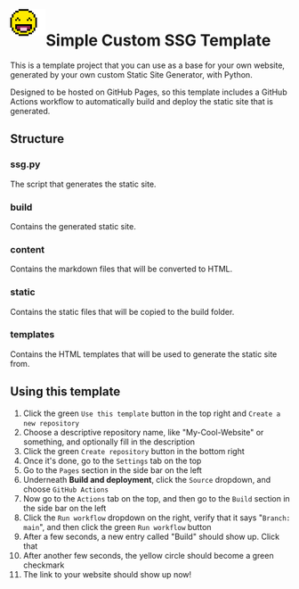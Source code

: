 <img align="left" src=".github/readme_assets/icon.png" alt="logo">

# Simple Custom SSG Template
This is a template project that you can use as a base for your own website,
generated by your own custom Static Site Generator, with Python.

Designed to be hosted on GitHub Pages,
so this template includes a GitHub Actions workflow
to automatically build and deploy the static site that is generated.

## Structure
### ssg.py
The script that generates the static site.

### build
Contains the generated static site.

### content
Contains the markdown files that will be converted to HTML.

### static
Contains the static files that will be copied to the build folder.

### templates
Contains the HTML templates that will be used to generate the static site from.

## Using this template
1. Click the green `Use this template` button in the top right and `Create a new repository`
2. Choose a descriptive repository name, like "My-Cool-Website" or something, and optionally fill in the description
3. Click the green `Create repository` button in the bottom right
4. Once it's done, go to the `Settings` tab on the top
5. Go to the `Pages` section in the side bar on the left
6. Underneath **Build and deployment**, click the `Source` dropdown, and choose `GitHub Actions`
7. Now go to the `Actions` tab on the top, and then go to the `Build` section in the side bar on the left
8. Click the `Run workflow` dropdown on the right, verify that it says "`Branch: main`", and then click the green `Run workflow` button
9. After a few seconds, a new entry called "Build" should show up. Click that
10. After another few seconds, the yellow circle should become a green checkmark
11. The link to your website should show up now!
